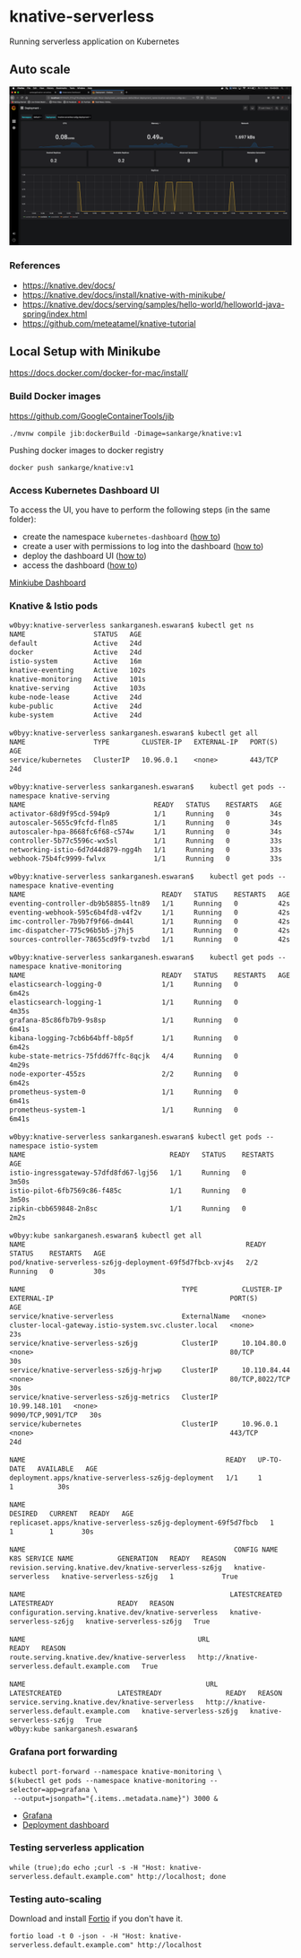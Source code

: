 # knative-serverless

Running serverless application on Kubernetes

## Auto scale

<img src="https://github.com/sankarge/knative-serverless/blob/master/images/grafana.png" width="800px"></img>

### References

- https://knative.dev/docs/
- https://knative.dev/docs/install/knative-with-minikube/
- https://knative.dev/docs/serving/samples/hello-world/helloworld-java-spring/index.html
- https://github.com/meteatamel/knative-tutorial

## Local Setup with Minikube

https://docs.docker.com/docker-for-mac/install/


### Build Docker images

https://github.com/GoogleContainerTools/jib
```shell script
./mvnw compile jib:dockerBuild -Dimage=sankarge/knative:v1
```

Pushing docker images to docker registry
```shell script
docker push sankarge/knative:v1
```

### Access Kubernetes Dashboard UI

To access the UI, you have to perform the following steps (in the same folder):
- create the namespace `kubernetes-dashboard` ([how to](https://kubernetes.io/docs/tasks/administer-cluster/namespaces-walkthrough/#create-new-namespaces))
- create a user with permissions to log into the dashboard ([how to](https://github.com/kubernetes/dashboard/blob/master/docs/user/access-control/creating-sample-user.md))
- deploy the dashboard UI ([how to](https://kubernetes.io/docs/tasks/access-application-cluster/web-ui-dashboard/#deploying-the-dashboard-ui))
- access the dashboard ([how to](https://kubernetes.io/docs/tasks/access-application-cluster/web-ui-dashboard/#accessing-the-dashboard-ui))

[Minkiube Dashboard](http://localhost:8001/api/v1/namespaces/kubernetes-dashboard/services/https:kubernetes-dashboard:/proxy/#/overview?namespace=default)

### Knative & Istio pods

```shell
w0byy:knative-serverless sankarganesh.eswaran$ kubectl get ns
NAME                 STATUS   AGE
default              Active   24d
docker               Active   24d
istio-system         Active   16m
knative-eventing     Active   102s
knative-monitoring   Active   101s
knative-serving      Active   103s
kube-node-lease      Active   24d
kube-public          Active   24d
kube-system          Active   24d

w0byy:knative-serverless sankarganesh.eswaran$ kubectl get all
NAME                 TYPE        CLUSTER-IP   EXTERNAL-IP   PORT(S)   AGE
service/kubernetes   ClusterIP   10.96.0.1    <none>        443/TCP   24d

w0byy:knative-serverless sankarganesh.eswaran$    kubectl get pods --namespace knative-serving
NAME                                READY   STATUS    RESTARTS   AGE
activator-68d9f95cd-594p9           1/1     Running   0          34s
autoscaler-5655c9fcfd-fln85         1/1     Running   0          34s
autoscaler-hpa-8668fc6f68-c574w     1/1     Running   0          34s
controller-5b77c5596c-wx5sl         1/1     Running   0          33s
networking-istio-6d7d44d879-ngg4h   1/1     Running   0          33s
webhook-75b4fc9999-fwlvx            1/1     Running   0          33s

w0byy:knative-serverless sankarganesh.eswaran$    kubectl get pods --namespace knative-eventing
NAME                                  READY   STATUS    RESTARTS   AGE
eventing-controller-db9b58855-ltn89   1/1     Running   0          42s
eventing-webhook-595c6b4fd8-v4f2v     1/1     Running   0          42s
imc-controller-7b9b7f9f66-dm44l       1/1     Running   0          42s
imc-dispatcher-775c96b5b5-j7hj5       1/1     Running   0          42s
sources-controller-78655cd9f9-tvzbd   1/1     Running   0          42s

w0byy:knative-serverless sankarganesh.eswaran$    kubectl get pods --namespace knative-monitoring
NAME                                  READY   STATUS    RESTARTS   AGE
elasticsearch-logging-0               1/1     Running   0          6m42s
elasticsearch-logging-1               1/1     Running   0          4m35s
grafana-85c86fb7b9-9s8sp              1/1     Running   0          6m41s
kibana-logging-7cb6b64bff-b8p5f       1/1     Running   0          6m42s
kube-state-metrics-75fdd67ffc-8qcjk   4/4     Running   0          4m29s
node-exporter-455zs                   2/2     Running   0          6m42s
prometheus-system-0                   1/1     Running   0          6m41s
prometheus-system-1                   1/1     Running   0          6m41s

w0byy:knative-serverless sankarganesh.eswaran$ kubectl get pods --namespace istio-system
NAME                                    READY   STATUS    RESTARTS   AGE
istio-ingressgateway-57dfd8fd67-lgj56   1/1     Running   0          3m50s
istio-pilot-6fb7569c86-f485c            1/1     Running   0          3m50s
zipkin-cbb659848-2n8sc                  1/1     Running   0          2m2s

w0byy:kube sankarganesh.eswaran$ kubectl get all
NAME                                                       READY   STATUS    RESTARTS   AGE
pod/knative-serverless-sz6jg-deployment-69f5d7fbcb-xvj4s   2/2     Running   0          30s

NAME                                       TYPE           CLUSTER-IP      EXTERNAL-IP                                            PORT(S)             AGE
service/knative-serverless                 ExternalName   <none>          cluster-local-gateway.istio-system.svc.cluster.local   <none>              23s
service/knative-serverless-sz6jg           ClusterIP      10.104.80.0     <none>                                                 80/TCP              30s
service/knative-serverless-sz6jg-hrjwp     ClusterIP      10.110.84.44    <none>                                                 80/TCP,8022/TCP     30s
service/knative-serverless-sz6jg-metrics   ClusterIP      10.99.148.101   <none>                                                 9090/TCP,9091/TCP   30s
service/kubernetes                         ClusterIP      10.96.0.1       <none>                                                 443/TCP             24d

NAME                                                  READY   UP-TO-DATE   AVAILABLE   AGE
deployment.apps/knative-serverless-sz6jg-deployment   1/1     1            1           30s

NAME                                                             DESIRED   CURRENT   READY   AGE
replicaset.apps/knative-serverless-sz6jg-deployment-69f5d7fbcb   1         1         1       30s

NAME                                                    CONFIG NAME          K8S SERVICE NAME           GENERATION   READY   REASON
revision.serving.knative.dev/knative-serverless-sz6jg   knative-serverless   knative-serverless-sz6jg   1            True    

NAME                                                   LATESTCREATED              LATESTREADY                READY   REASON
configuration.serving.knative.dev/knative-serverless   knative-serverless-sz6jg   knative-serverless-sz6jg   True    

NAME                                           URL                                             READY   REASON
route.serving.knative.dev/knative-serverless   http://knative-serverless.default.example.com   True    

NAME                                             URL                                             LATESTCREATED              LATESTREADY                READY   REASON
service.serving.knative.dev/knative-serverless   http://knative-serverless.default.example.com   knative-serverless-sz6jg   knative-serverless-sz6jg   True    
w0byy:kube sankarganesh.eswaran$ 

```

### Grafana port forwarding
```shell script
kubectl port-forward --namespace knative-monitoring \
$(kubectl get pods --namespace knative-monitoring --selector=app=grafana \
 --output=jsonpath="{.items..metadata.name}") 3000 &
```
- [Grafana](http://localhost:3000/)
- [Deployment dashboard](http://localhost:3000/d/A_D7mgTWz/deployment?orgId=1&from=now-30m&to=now&var-deployment_namespace=default&var-deployment_name=knative-serverless-cqsp8-deployment)

### Testing serverless application
```shell script
while (true);do echo ;curl -s -H "Host: knative-serverless.default.example.com" http://localhost; done
```

### Testing auto-scaling
Download and install [Fortio](https://github.com/fortio/fortio) if you don't have it.
```shell script
fortio load -t 0 -json - -H "Host: knative-serverless.default.example.com" http://localhost
```
